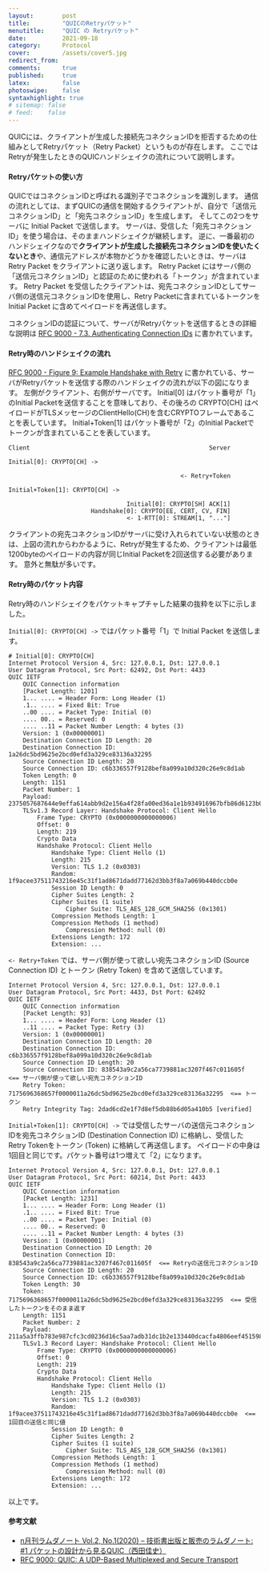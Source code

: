 ```yaml
---
layout:        post
title:         "QUICのRetryパケット"
menutitle:     "QUIC の Retryパケット"
date:          2021-09-18
category:      Protocol
cover:         /assets/cover5.jpg
redirect_from:
comments:      true
published:     true
latex:         false
photoswipe:    false
syntaxhighlight: true
# sitemap: false
# feed:    false
---
```


QUICには、クライアントが生成した接続先コネクションIDを拒否するための仕組みとしてRetryパケット（Retry Packet）というものが存在します。
ここではRetryが発生したときのQUICハンドシェイクの流れについて説明します。

#### Retryパケットの使い方

QUICではコネクションIDと呼ばれる識別子でコネクションを識別します。
通信の流れとしては、まずQUICの通信を開始するクライアントが、自分で「送信元コネクションID」と「宛先コネクションID」を生成します。
そしてこの2つをサーバに Initial Packet で送信します。
サーバは、受信した「宛先コネクションID」を使う場合は、そのままハンドシェイクが継続します。
逆に、一番最初のハンドシェイクなので**クライアントが生成した接続先コネクションIDを使いたくないとき**や、通信元アドレスが本物かどうかを確認したいときは、サーバは Retry Packet をクライアントに送り返します。
Retry Packet にはサーバ側の「送信元コネクションID」と認証のために使われる「トークン」が含まれています。
Retry Packet を受信したクライアントは、宛先コネクションIDとしてサーバ側の送信元コネクションIDを使用し、Retry Packetに含まれているトークンを Initial Packet に含めてペイロードを再送信します。

コネクションIDの認証について、サーバがRetryパケットを送信するときの詳細な説明は [RFC 9000 - 7.3. Authenticating Connection IDs](https://www.rfc-editor.org/rfc/rfc9000.html#section-7.3) に書かれています。

#### Retry時のハンドシェイクの流れ

[RFC 9000 - Figure 9: Example Handshake with Retry](https://www.rfc-editor.org/rfc/rfc9000#fig-retry) に書かれている、サーバがRetryパケットを送信する際のハンドシェイクの流れが以下の図になります。
左側がクライアント、右側がサーバです。
Initial[0] はパケット番号が「1」のInitial Packetを送信することを意味しており、その後ろの CRYPTO[CH] はペイロードがTLSメッセージのClientHello(CH)を含むCRYPTOフレームであることを表しています。
Initial+Token[1] はパケット番号が「2」のInitial Packetでトークンが含まれていることを表しています。

```fig
Client                                                  Server

Initial[0]: CRYPTO[CH] ->

                                                <- Retry+Token

Initial+Token[1]: CRYPTO[CH] ->

                                 Initial[0]: CRYPTO[SH] ACK[1]
                       Handshake[0]: CRYPTO[EE, CERT, CV, FIN]
                                 <- 1-RTT[0]: STREAM[1, "..."]
```

クライアントの宛先コネクションIDがサーバに受け入れられていない状態のときは、上図の流れからわかるように、Retryが発生するため、クライアントは最低1200byteのペイロードの内容が同じInitial Packetを2回送信する必要があります。
意外と無駄が多いです。



#### Retry時のパケット内容

Retry時のハンドシェイクをパケットキャプチャした結果の抜粋を以下に示しました。

`Initial[0]: CRYPTO[CH] ->` ではパケット番号「1」で Initial Packet を送信します。

```output
# Initial[0]: CRYPTO[CH]
Internet Protocol Version 4, Src: 127.0.0.1, Dst: 127.0.0.1
User Datagram Protocol, Src Port: 62492, Dst Port: 4433
QUIC IETF
    QUIC Connection information
    [Packet Length: 1201]
    1... .... = Header Form: Long Header (1)
    .1.. .... = Fixed Bit: True
    ..00 .... = Packet Type: Initial (0)
    .... 00.. = Reserved: 0
    .... ..11 = Packet Number Length: 4 bytes (3)
    Version: 1 (0x00000001)
    Destination Connection ID Length: 20
    Destination Connection ID: 1a26dc5bd9625e2bcd0efd3a329ce83136a32295
    Source Connection ID Length: 20
    Source Connection ID: c6b336557f9128bef8a099a10d320c26e9c8d1ab
    Token Length: 0
    Length: 1151
    Packet Number: 1
    Payload: 2375057687644e9effa614abb9d2e156a4f28fa00ed36a1e1b934916967bfb86d6123b0c…
    TLSv1.3 Record Layer: Handshake Protocol: Client Hello
        Frame Type: CRYPTO (0x0000000000000006)
        Offset: 0
        Length: 219
        Crypto Data
        Handshake Protocol: Client Hello
            Handshake Type: Client Hello (1)
            Length: 215
            Version: TLS 1.2 (0x0303)
            Random: 1f9acee37511743216e45c31f1ad8671dadd77162d3bb3f8a7a069b440dccb0e
            Session ID Length: 0
            Cipher Suites Length: 2
            Cipher Suites (1 suite)
                Cipher Suite: TLS_AES_128_GCM_SHA256 (0x1301)
            Compression Methods Length: 1
            Compression Methods (1 method)
                Compression Method: null (0)
            Extensions Length: 172
            Extension: ...
```

`<- Retry+Token` では、サーバ側が使って欲しい宛先コネクションID (Source Connection ID) とトークン (Retry Token) を含めて送信しています。

```output
Internet Protocol Version 4, Src: 127.0.0.1, Dst: 127.0.0.1
User Datagram Protocol, Src Port: 4433, Dst Port: 62492
QUIC IETF
    QUIC Connection information
    [Packet Length: 93]
    1... .... = Header Form: Long Header (1)
    ..11 .... = Packet Type: Retry (3)
    Version: 1 (0x00000001)
    Destination Connection ID Length: 20
    Destination Connection ID: c6b336557f9128bef8a099a10d320c26e9c8d1ab
    Source Connection ID Length: 20
    Source Connection ID: 838543a9c2a56ca7739881ac3207f467c011605f  <== サーバ側が使って欲しい宛先コネクションID
    Retry Token: 7175696368657f0000011a26dc5bd9625e2bcd0efd3a329ce83136a32295  <== トークン
    Retry Integrity Tag: 2dad6cd2e1f7d8ef5db88b6d05a410b5 [verified]
```

`Initial+Token[1]: CRYPTO[CH] ->` では受信したサーバの送信元コネクションIDを宛先コネクションID (Destination Connection ID) に格納し、受信したRetry Tokenをトークン (Token) に格納して再送信します。
ペイロードの中身は1回目と同じです。パケット番号は1つ増えて「2」になります。

```output
Internet Protocol Version 4, Src: 127.0.0.1, Dst: 127.0.0.1
User Datagram Protocol, Src Port: 60214, Dst Port: 4433
QUIC IETF
    QUIC Connection information
    [Packet Length: 1231]
    1... .... = Header Form: Long Header (1)
    .1.. .... = Fixed Bit: True
    ..00 .... = Packet Type: Initial (0)
    .... 00.. = Reserved: 0
    .... ..11 = Packet Number Length: 4 bytes (3)
    Version: 1 (0x00000001)
    Destination Connection ID Length: 20
    Destination Connection ID: 838543a9c2a56ca7739881ac3207f467c011605f  <== Retryの送信元コネクションID
    Source Connection ID Length: 20
    Source Connection ID: c6b336557f9128bef8a099a10d320c26e9c8d1ab
    Token Length: 30
    Token: 7175696368657f0000011a26dc5bd9625e2bcd0efd3a329ce83136a32295  <== 受信したトークンをそのまま返す
    Length: 1151
    Packet Number: 2
    Payload: 211a5a3ffb783e987cfc3cd0236d16c5aa7adb31dc1b2e133440dcacfa4806eef4515988…
    TLSv1.3 Record Layer: Handshake Protocol: Client Hello
        Frame Type: CRYPTO (0x0000000000000006)
        Offset: 0
        Length: 219
        Crypto Data
        Handshake Protocol: Client Hello
            Handshake Type: Client Hello (1)
            Length: 215
            Version: TLS 1.2 (0x0303)
            Random: 1f9acee37511743216e45c31f1ad8671dadd77162d3bb3f8a7a069b440dccb0e  <== 1回目の送信と同じ値
            Session ID Length: 0
            Cipher Suites Length: 2
            Cipher Suites (1 suite)
                Cipher Suite: TLS_AES_128_GCM_SHA256 (0x1301)
            Compression Methods Length: 1
            Compression Methods (1 method)
                Compression Method: null (0)
            Extensions Length: 172
            Extension: ...
```

以上です。

#### 参考文献

- [n月刊ラムダノート Vol.2, No.1(2020) – 技術書出版と販売のラムダノート: #1 パケットの設計から見るQUIC（西田佳史）](https://www.lambdanote.com/collections/frontpage/products/nmonthly-vol-2-no-1-2020)
- [RFC 9000: QUIC: A UDP-Based Multiplexed and Secure Transport](https://www.rfc-editor.org/rfc/rfc9000)
